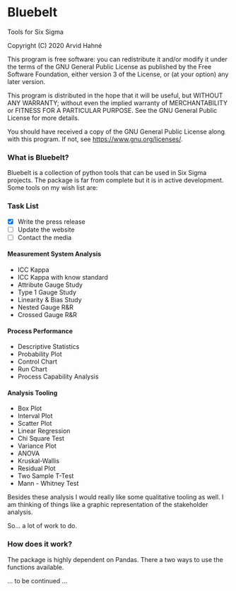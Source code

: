 # Bluebelt
Tools for Six Sigma

Copyright (C) 2020 Arvid Hahné

This program is free software: you can redistribute it and/or modify
it under the terms of the GNU General Public License as published by
the Free Software Foundation, either version 3 of the License, or
(at your option) any later version.

This program is distributed in the hope that it will be useful,
but WITHOUT ANY WARRANTY; without even the implied warranty of
MERCHANTABILITY or FITNESS FOR A PARTICULAR PURPOSE.  See the
GNU General Public License for more details.

You should have received a copy of the GNU General Public License
along with this program.  If not, see <https://www.gnu.org/licenses/>.

### What is Bluebelt?
Bluebelt is a collection of python tools that can be used in Six Sigma projects. The package is far from complete but it is in active development. Some tools on my wish list are:


### Task List

- [x] Write the press release
- [ ] Update the website
- [ ] Contact the media

#### Measurement System Analysis
  - ICC Kappa
  - ICC Kappa with know standard
  - Attribute Gauge Study
  - Type 1 Gauge Study
  - Linearity & Bias Study
  - Nested Gauge R&R
  - Crossed Gauge R&R

#### Process Performance
  - Descriptive Statistics
  - Probability Plot
  - Control Chart
  - Run Chart
  - Process Capability Analysis

#### Analysis Tooling
  - Box Plot
  - Interval Plot
  - Scatter Plot
  - Linear Regression
  - Chi Square Test
  - Variance Plot
  - ANOVA
  - Kruskal-Wallis
  - Residual Plot
  - Two Sample T-Test
  - Mann - Whitney Test

Besides these analysis I would really like some qualitative tooling as well. I am thinking of things like a graphic representation of the stakeholder analysis.

So... a lot of work to do.

### How does it work?
The package is highly dependent on Pandas. There a two ways to use the functions available.

... to be continued ...